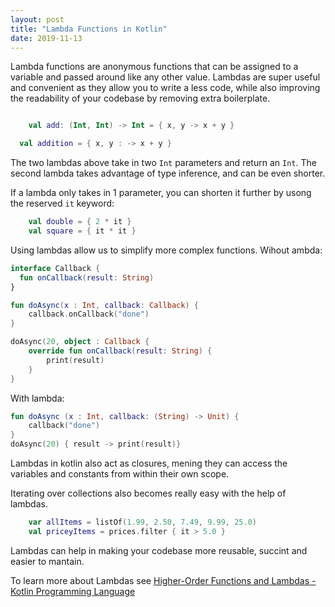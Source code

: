```yaml
---
layout: post
title: "Lambda Functions in Kotlin"
date: 2019-11-13
---
```


Lambda functions are anonymous functions that can be assigned to a variable and passed around like any other value.  Lambdas are super useful and convenient as they allow you to write a less code, while also improving the readability of your codebase by removing extra boilerplate. 

```kotlin

	val add: (Int, Int) -> Int = { x, y -> x + y }

  val addition = { x, y : -> x + y }

```

The two lambdas above take in two `Int` parameters and return an `Int`. 
The second lambda takes advantage of type inference, and can be even shorter. 

If a lambda only takes in 1 parameter, you can shorten it further by usong the reserved `it`  keyword: 
```kotlin
	val double = { 2 * it }
	val square = { it * it }
```

Using lambdas allow us to simplify more complex functions. Wihout ambda: 
```kotlin
interface Callback {
  fun onCallback(result: String)
}

fun doAsync(x : Int, callback: Callback) {
	callback.onCallback("done")
}

doAsync(20, object : Callback {
	override fun onCallback(result: String) {
		print(result)
	}
}
```

With lambda:
```kotlin
fun doAsync (x : Int, callback: (String) -> Unit) {
	callback("done")
}
doAsync(20) { result -> print(result)}
```

Lambdas in kotlin also act as closures, mening they can access the variables and constants from within their own scope. 

Iterating over collections also becomes really easy with the help of lambdas. 
```kotlin
	var allItems = listOf(1.99, 2.50, 7.49, 9.99, 25.0)
	val priceyItems = prices.filter { it > 5.0 } 
```

Lambdas can help in making your codebase more reusable, succint and easier to mantain. 

To learn more about Lambdas see [Higher-Order Functions and Lambdas - Kotlin Programming Language](https://kotlinlang.org/docs/reference/lambdas.html)
